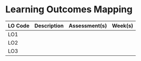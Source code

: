 # Learning Outcomes Mapping

| LO Code | Description | Assessment(s) | Week(s) |
|---|---|---|---|
| LO1 |  |  |  |
| LO2 |  |  |  |
| LO3 |  |  |  |
